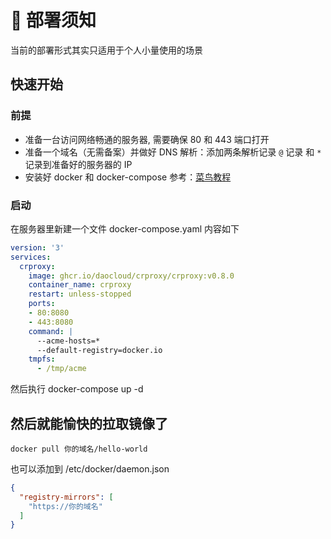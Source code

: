 # 📢 部署须知

当前的部署形式其实只适用于个人小量使用的场景

## 快速开始

### 前提
- 准备一台访问网络畅通的服务器, 需要确保 80 和 443 端口打开
- 准备一个域名（无需备案）并做好 DNS 解析：添加两条解析记录 `@` 记录 和 `*` 记录到准备好的服务器的 IP
- 安装好 docker 和 docker-compose 参考：[菜鸟教程](https://www.runoob.com/docker/centos-docker-install.html)

### 启动

在服务器里新建一个文件 docker-compose.yaml 内容如下

``` yaml
version: '3'
services:
  crproxy:
    image: ghcr.io/daocloud/crproxy/crproxy:v0.8.0
    container_name: crproxy
    restart: unless-stopped
    ports:
    - 80:8080
    - 443:8080
    command: |
      --acme-hosts=*
      --default-registry=docker.io
    tmpfs:
      - /tmp/acme
```

然后执行 docker-compose up -d 


## 然后就能愉快的拉取镜像了

``` shell
docker pull 你的域名/hello-world
```

也可以添加到 /etc/docker/daemon.json

``` json
{
  "registry-mirrors": [
    "https://你的域名"
  ]
}
```
